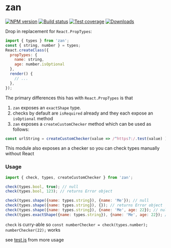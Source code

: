 zan
===

[![NPM version][npm-image]][npm-url]
[![Build status][travis-image]][travis-url]
[![Test coverage][coveralls-image]][coveralls-url]
[![Downloads][downloads-image]][downloads-url]

Drop in replacement for `React.PropTypes`:

```js
import { types } from 'zan';
const { string, number } = types;
React.createClass({
  propTypes: {
    name: string,
    age: number.isOptional
  },
  render() {
    // ...
  },
});
```

The primary differences this has with `React.PropTypes` is that

1. `zan` exposes an `exactShape` type.
2. checks by default are `isRequired` already and they each expose an `isOptional` method
3. `zan` exposes a `createCustomChecker` method which can be used as follows:

```js
const urlString = createCustomChecker(value => /^https?:/.test(value) );
```


This module also exposes an a checker so you can check types manually without React

### Usage

```js
import { check, types, createCustomChecker } from 'zan';

check(types.bool, true); // null
check(types.bool, 123); // returns Error object

check(types.shape({name: types.string}), {name: 'Me'}); // null
check(types.shape({name: types.string}), {}); // returns Error object
check(types.shape({name: types.string}), {name: 'Me', age: 22}); // null
check(types.exactShape({name: types.string}), {name: 'Me', age: 22}); // returns Error object
```

`check` is curry-able so `const numberChecker = check(types.number); numberChecker(22);` works

see [test.js](test.js) from more usage


[npm-image]: https://img.shields.io/npm/v/zan.svg?style=flat-square
[npm-url]: https://npmjs.org/package/zan
[travis-image]: https://img.shields.io/travis/kolodny/zan.svg?style=flat-square
[travis-url]: https://travis-ci.org/kolodny/zan
[coveralls-image]: https://img.shields.io/coveralls/kolodny/zan.svg?style=flat-square
[coveralls-url]: https://coveralls.io/r/kolodny/zan
[downloads-image]: http://img.shields.io/npm/dm/zan.svg?style=flat-square
[downloads-url]: https://npmjs.org/package/zan
